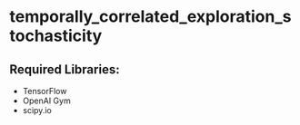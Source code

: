 # temporally_correlated_exploration_stochasticity

## Required Libraries:
- TensorFlow
- OpenAI Gym
- scipy.io
